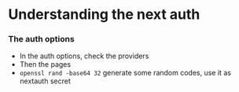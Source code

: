 # Understanding the next auth

### The auth options

- In the auth options, check the providers
- Then the pages
- `openssl rand -base64 32` generate some random codes, use it as nextauth secret
